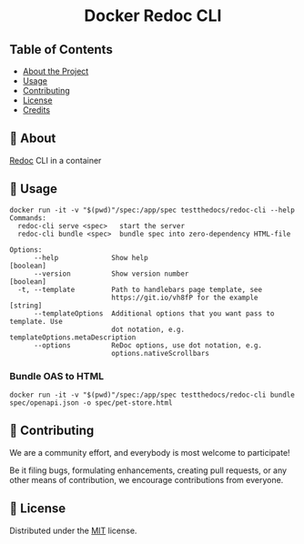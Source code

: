 <div align="center">

# Docker Redoc CLI

</div>

## Table of Contents

- [About the Project](#📄-about)
- [Usage](#🚀-usage)
- [Contributing](#🤝-contributing)
- [License](#📝-license)
- [Credits](#🙏-credits)

## 📄 About

[Redoc](https://github.com/Redocly/redoc) CLI in a container

## 🚀 Usage

```shell
docker run -it -v "$(pwd)"/spec:/app/spec testthedocs/redoc-cli --help
Commands:
  redoc-cli serve <spec>   start the server
  redoc-cli bundle <spec>  bundle spec into zero-dependency HTML-file

Options:
      --help             Show help                                     [boolean]
      --version          Show version number                           [boolean]
  -t, --template         Path to handlebars page template, see
                         https://git.io/vh8fP for the example           [string]
      --templateOptions  Additional options that you want pass to template. Use
                         dot notation, e.g. templateOptions.metaDescription
      --options          ReDoc options, use dot notation, e.g.
                         options.nativeScrollbars
```

### Bundle OAS to HTML

```shell
docker run -it -v "$(pwd)"/spec:/app/spec testthedocs/redoc-cli bundle spec/openapi.json -o spec/pet-store.html
```

## 🤝 Contributing

We are a community effort, and everybody is most welcome to participate!

Be it filing bugs, formulating enhancements, creating pull requests, or any other means of contribution,
we encourage contributions from everyone.

## 📝 License

Distributed under the [MIT](https://choosealicense.com/licenses/mit/ "Link to MIT license") license.
